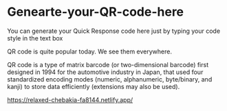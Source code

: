 # Genearte-your-QR-code-here
You can generate your Quick Response code here just by typing your code style in the text box


QR code is quite popular today. We see them everywhere.

QR code is a type of matrix barcode (or two-dimensional barcode) first designed in 1994 for the automotive industry in Japan, that used four standardized encoding modes (numeric, alphanumeric, byte/binary, and kanji) to store data efficiently (extensions may also be used).



https://relaxed-chebakia-fa8144.netlify.app/
